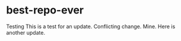 # best-repo-ever
Testing
This is a test for an update. Conflicting change. Mine.
Here is another update.